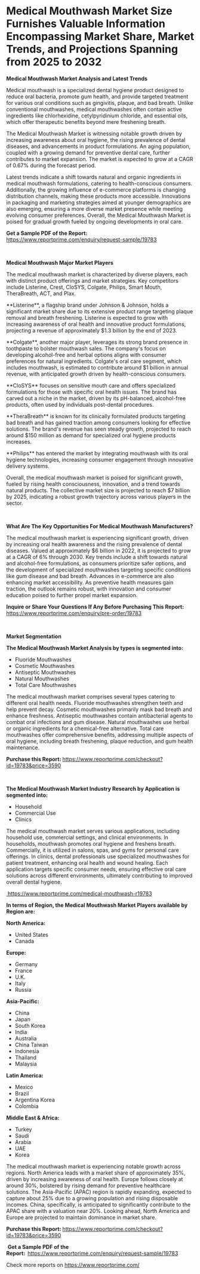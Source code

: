 <p><h1>Medical Mouthwash Market Size Furnishes Valuable Information Encompassing Market Share, Market Trends, and Projections Spanning from 2025 to 2032</h1></p><p><strong>Medical Mouthwash Market Analysis and Latest Trends</strong></p>
<p><p>Medical mouthwash is a specialized dental hygiene product designed to reduce oral bacteria, promote gum health, and provide targeted treatment for various oral conditions such as gingivitis, plaque, and bad breath. Unlike conventional mouthwashes, medical mouthwashes often contain active ingredients like chlorhexidine, cetylpyridinium chloride, and essential oils, which offer therapeutic benefits beyond mere freshening breath.</p><p>The Medical Mouthwash Market is witnessing notable growth driven by increasing awareness about oral hygiene, the rising prevalence of dental diseases, and advancements in product formulations. An aging population, coupled with a growing demand for preventive dental care, further contributes to market expansion. The market is expected to grow at a CAGR of 0.67% during the forecast period.</p><p>Latest trends indicate a shift towards natural and organic ingredients in medical mouthwash formulations, catering to health-conscious consumers. Additionally, the growing influence of e-commerce platforms is changing distribution channels, making these products more accessible. Innovations in packaging and marketing strategies aimed at younger demographics are also emerging, ensuring a more diverse market presence while meeting evolving consumer preferences. Overall, the Medical Mouthwash Market is poised for gradual growth fueled by ongoing developments in oral care.</p></p>
<p><strong>Get a Sample PDF of the Report:&nbsp;</strong> <a href="https://www.reportprime.com/enquiry/request-sample/19783?utm_campaign=3219&utm_medium=2&utm_source=Github&utm_content=ia&utm_term=20032025&utm_id=medical-mouthwash">https://www.reportprime.com/enquiry/request-sample/19783</a></p>
<p>&nbsp;</p>
<p><strong>Medical Mouthwash Major Market Players</strong></p>
<p><p>The medical mouthwash market is characterized by diverse players, each with distinct product offerings and market strategies. Key competitors include Listerine, Crest, CloSYS, Colgate, Philips, Smart Mouth, TheraBreath, ACT, and Plax.</p><p>**Listerine**, a flagship brand under Johnson & Johnson, holds a significant market share due to its extensive product range targeting plaque removal and breath freshening. Listerine is expected to grow with increasing awareness of oral health and innovative product formulations, projecting a revenue of approximately $1.3 billion by the end of 2023.</p><p>**Colgate**, another major player, leverages its strong brand presence in toothpaste to bolster mouthwash sales. The company's focus on developing alcohol-free and herbal options aligns with consumer preferences for natural ingredients. Colgate's oral care segment, which includes mouthwash, is estimated to contribute around $1 billion in annual revenue, with anticipated growth driven by health-conscious consumers.</p><p>**CloSYS** focuses on sensitive mouth care and offers specialized formulations for those with specific oral health issues. The brand has carved out a niche in the market, driven by its pH-balanced, alcohol-free products, often used by individuals post-dental procedures.</p><p>**TheraBreath** is known for its clinically formulated products targeting bad breath and has gained traction among consumers looking for effective solutions. The brand's revenue has seen steady growth, projected to reach around $150 million as demand for specialized oral hygiene products increases.</p><p>**Philips** has entered the market by integrating mouthwash with its oral hygiene technologies, increasing consumer engagement through innovative delivery systems.</p><p>Overall, the medical mouthwash market is poised for significant growth, fueled by rising health consciousness, innovation, and a trend towards natural products. The collective market size is projected to reach $7 billion by 2025, indicating a robust growth trajectory across various players in the sector.</p></p>
<p>&nbsp;</p>
<p><strong>What Are The Key Opportunities For Medical Mouthwash Manufacturers?</strong></p>
<p><p>The medical mouthwash market is experiencing significant growth, driven by increasing oral health awareness and the rising prevalence of dental diseases. Valued at approximately $6 billion in 2022, it is projected to grow at a CAGR of 6% through 2030. Key trends include a shift towards natural and alcohol-free formulations, as consumers prioritize safer options, and the development of specialized mouthwashes targeting specific conditions like gum disease and bad breath. Advances in e-commerce are also enhancing market accessibility. As preventive health measures gain traction, the outlook remains robust, with innovation and consumer education poised to further propel market expansion.</p></p>
<p><strong>Inquire or Share Your Questions If Any Before Purchasing This Report:</strong> <a href="https://www.reportprime.com/enquiry/pre-order/19783?utm_campaign=3219&utm_medium=2&utm_source=Github&utm_content=ia&utm_term=20032025&utm_id=medical-mouthwash">https://www.reportprime.com/enquiry/pre-order/19783</a></p>
<p>&nbsp;</p>
<p><strong>Market Segmentation</strong></p>
<p><strong>The Medical Mouthwash Market Analysis by types is segmented into:</strong></p>
<p><ul><li>Fluoride Mouthwashes</li><li>Cosmetic Mouthwashes</li><li>Antiseptic Mouthwashes</li><li>Natural Mouthwashes</li><li>Total Care Mouthwashes</li></ul></p>
<p><p>The medical mouthwash market comprises several types catering to different oral health needs. Fluoride mouthwashes strengthen teeth and help prevent decay. Cosmetic mouthwashes primarily mask bad breath and enhance freshness. Antiseptic mouthwashes contain antibacterial agents to combat oral infections and gum disease. Natural mouthwashes use herbal or organic ingredients for a chemical-free alternative. Total care mouthwashes offer comprehensive benefits, addressing multiple aspects of oral hygiene, including breath freshening, plaque reduction, and gum health maintenance.</p></p>
<p><strong>Purchase this Report:&nbsp;</strong><a href="https://www.reportprime.com/checkout?id=19783&price=3590&utm_campaign=3219&utm_medium=2&utm_source=Github&utm_content=ia&utm_term=20032025&utm_id=medical-mouthwash">https://www.reportprime.com/checkout?id=19783&price=3590</a></p>
<p>&nbsp;</p>
<p><strong>The Medical Mouthwash Market Industry Research by Application is segmented into:</strong></p>
<p><ul><li>Household</li><li>Commercial Use</li><li>Clinics</li></ul></p>
<p><p>The medical mouthwash market serves various applications, including household use, commercial settings, and clinical environments. In households, mouthwash promotes oral hygiene and freshens breath. Commercially, it is utilized in salons, spas, and gyms for personal care offerings. In clinics, dental professionals use specialized mouthwashes for patient treatment, enhancing oral health and wound healing. Each application targets specific consumer needs, ensuring effective oral care solutions across different environments, ultimately contributing to improved overall dental hygiene.</p></p>
<p><a href="https://www.reportprime.com/medical-mouthwash-r19783?utm_campaign=3219&utm_medium=2&utm_source=Github&utm_content=ia&utm_term=20032025&utm_id=medical-mouthwash">&nbsp;https://www.reportprime.com/medical-mouthwash-r19783</a></p>
<p><strong>In terms of Region, the Medical Mouthwash Market Players available by Region are:</strong></p>
<p>
    <p> <strong> North America: </strong>
        <ul>
            <li>United States</li>
            <li>Canada</li>
        </ul>
        </p> 
    <p> <strong> Europe: </strong>
        <ul>
            <li>Germany</li>
            <li>France</li>
            <li>U.K.</li>
            <li>Italy</li>
            <li>Russia</li>
        </ul>
        </p> 
    <p> <strong> Asia-Pacific: </strong>
        <ul>
            <li>China</li>
            <li>Japan</li>
            <li>South Korea</li>
            <li>India</li>
            <li>Australia</li>
            <li>China Taiwan</li>
            <li>Indonesia</li>
            <li>Thailand</li>
            <li>Malaysia</li>
        </ul>
        </p> 
    <p> <strong> Latin America: </strong>
        <ul>
            <li>Mexico</li>
            <li>Brazil</li>
            <li>Argentina Korea</li>
            <li>Colombia</li>
        </ul>
        </p> 
    <p> <strong> Middle East & Africa: </strong>
        <ul>
            <li>Turkey</li>
            <li>Saudi</li>
            <li>Arabia</li>
            <li>UAE</li>
            <li>Korea</li>
        </ul>
    </p>
    </p>
<p><p>The medical mouthwash market is experiencing notable growth across regions. North America leads with a market share of approximately 35%, driven by increasing awareness of oral health. Europe follows closely at around 30%, bolstered by rising demand for preventive healthcare solutions. The Asia-Pacific (APAC) region is rapidly expanding, expected to capture about 25% due to a growing population and rising disposable incomes. China, specifically, is anticipated to significantly contribute to the APAC share with a valuation near 20%. Looking ahead, North America and Europe are projected to maintain dominance in market share.</p></p>
<p><strong>Purchase this Report: </strong><a href="https://www.reportprime.com/checkout?id=19783&price=3590&utm_campaign=3219&utm_medium=2&utm_source=Github&utm_content=ia&utm_term=20032025&utm_id=medical-mouthwash">https://www.reportprime.com/checkout?id=19783&price=3590</a></p>
<p>&nbsp;<strong>Get a Sample PDF of the Report:&nbsp;&nbsp;</strong><a href="https://www.reportprime.com/enquiry/request-sample/19783?utm_campaign=3219&utm_medium=2&utm_source=Github&utm_content=ia&utm_term=20032025&utm_id=medical-mouthwash">https://www.reportprime.com/enquiry/request-sample/19783</a></p>
<p><strong></strong></p>
<p>Check more reports on <a href="https://www.reportprime.com/?utm_campaign=3219&utm_medium=2&utm_source=Github&utm_content=ia&utm_term=20032025&utm_id=medical-mouthwash">https://www.reportprime.com/</a></p>